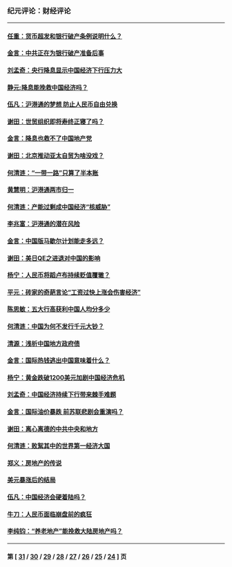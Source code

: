 ### 纪元评论：财经评论
---
#### [任重：货币超发和银行破产条例说明什么？](../../pages/nsc1026/n4310630.md) 
#### [金言：中共正在为银行破产准备后事](../../pages/nsc1026/n4309151.md) 
#### [刘孟奇：央行降息显示中国经济下行压力大](../../pages/nsc1026/n4306277.md) 
#### [静元:降息能挽救中国经济吗？](../../pages/nsc1026/n4305433.md) 
#### [伍凡：沪港通的梦想  防止人民币自由兑换](../../pages/nsc1026/n4304621.md) 
#### [谢田：世贸组织即将寿终正寝了吗？](../../pages/nsc1026/n4303563.md) 
#### [金言：降息也救不了中国地产党](../../pages/nsc1026/n4303080.md) 
#### [谢田：北京推动亚太自贸为啥没戏？](../../pages/nsc1026/n4300003.md) 
#### [何清涟：“一带一路”只算了半本账](../../pages/nsc1026/n4299253.md) 
#### [黄慧明：沪港通两市归一](../../pages/nsc1026/n4297490.md) 
#### [何清涟：产能过剩成中国经济“核威胁”](../../pages/nsc1026/n4297020.md) 
#### [李兆富：沪港通的潜在风险](../../pages/nsc1026/n4295533.md) 
#### [金言：中国版马歇尔计划能走多远？](../../pages/nsc1026/n4292383.md) 
#### [谢田：美日QE之进退对中国的影响](../../pages/nsc1026/n4289060.md) 
#### [杨宁：人民币将蹈卢布持续贬值覆辙？](../../pages/nsc1026/n4288405.md) 
#### [平元：砖家的奇葩言论“工资过快上涨会伤害经济”](../../pages/nsc1026/n4287816.md) 
#### [陈思敏：五大行高获利中国人均分多少](../../pages/nsc1026/n4287914.md) 
#### [何清涟：中国为何不发行千元大钞？](../../pages/nsc1026/n4287849.md) 
#### [清源：浅析中国地方政府债](../../pages/nsc1026/n4287492.md) 
#### [金言：国际热钱逃出中国意味着什么？](../../pages/nsc1026/n4286762.md) 
#### [杨宁：黄金跌破1200美元加剧中国经济危机](../../pages/nsc1026/n4286792.md) 
#### [刘孟奇：中国经济持续下行带来棘手难题](../../pages/nsc1026/n4281497.md) 
#### [金言：国际油价暴跌 前苏联悲剧会重演吗？](../../pages/nsc1026/n4279494.md) 
#### [谢田：离心离德的中共中央和地方](../../pages/nsc1026/n4276717.md) 
#### [何清涟：败絮其中的世界第一经济大国](../../pages/nsc1026/n4273377.md) 
#### [郑义：房地产的传说](../../pages/nsc1026/n4272456.md) 
#### [美元暴涨后的结局](../../pages/nsc1026/n4268091.md) 
#### [伍凡：中国经济会硬着陆吗？](../../pages/nsc1026/n4266068.md) 
#### [牛刀：人民币面临崩盘前的疯狂](../../pages/nsc1026/n4259267.md) 
#### [李纯钧：“养老地产”能挽救大陆房地产吗？](../../pages/nsc1026/n4257081.md) 

---
#### 第 [ [31](./31.md) / [30](./30.md) / [29](./29.md) / [28](./28.md) / [27](./27.md) / [26](./26.md) / [25](./25.md) / [24](./24.md) ] 页
